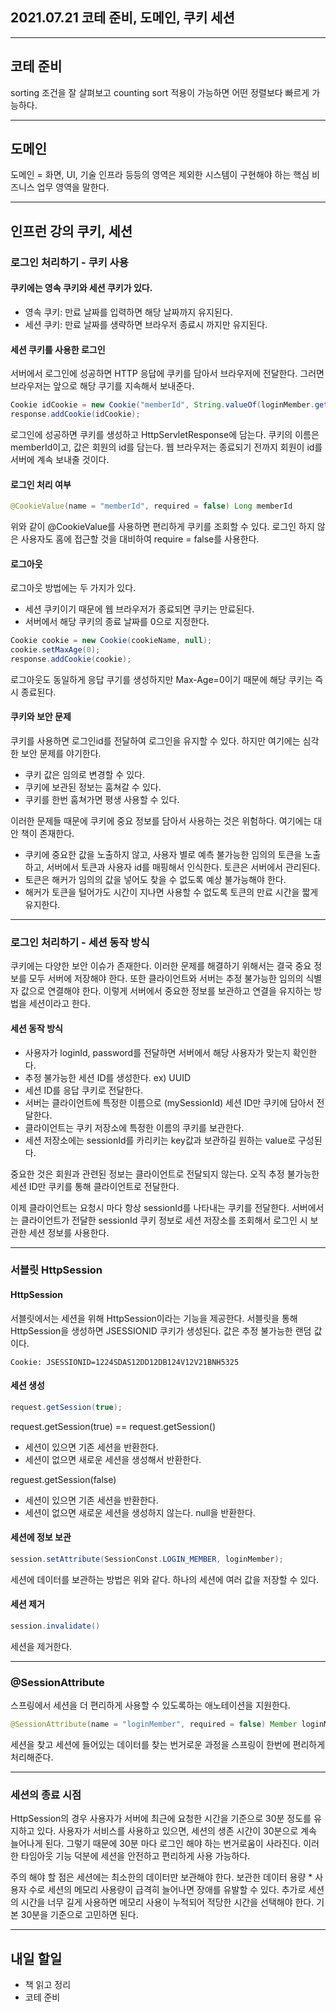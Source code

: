 ## 2021.07.21 코테 준비, 도메인, 쿠키 세션

---

## 코테 준비

sorting 조건을 잘 살펴보고 counting sort 적용이 가능하면 어떤 정렬보다 빠르게 가능하다.

---

## 도메인

도메인 = 화면, UI, 기술 인프라 등등의 영역은 제외한 시스템이 구현해야 하는 핵심 비즈니스 업무 영역을 말한다. 

---

## 인프런 강의 쿠키, 세션

### 로그인 처리하기 - 쿠키 사용

#### 쿠키에는 영속 쿠키와 세션 쿠키가 있다.

 - 영속 쿠키: 만료 날짜를 입력하면 해당 날짜까지 유지된다.
 - 세션 쿠키: 만료 날짜를 생략하면 브라우저 종료시 까지만 유지된다.

#### 세션 쿠키를 사용한 로그인

서버에서 로그인에 성공하면 HTTP 응답에 쿠키를 담아서 브라우저에 전달한다. 그러면 브라우저는 앞으로 해당 쿠기를 지속해서 보내준다.

```java
Cookie idCookie = new Cookie("memberId", String.valueOf(loginMember.getId()));
response.addCookie(idCookie);
```

로그인에 성공하면 쿠키를 생성하고 HttpServletResponse에 담는다. 쿠키의 이름은 memberId이고, 값은 회원의 id를 담는다. 웹 브라우저는 종료되기 전까지 회원이 id를 서버에 계속 보내줄 것이다.

#### 로그인 처리 여부

```java
@CookieValue(name = "memberId", required = false) Long memberId
```
위와 같이 @CookieValue를 사용하면 편리하게 쿠키를 조회할 수 있다. 로그인 하지 않은 사용자도 홈에 접근할 것을 대비하여 require = false를 사용한다.

#### 로그아웃

로그아웃 방법에는 두 가지가 있다.
 - 세션 쿠키이기 때문에 웹 브라우저가 종료되면 쿠키는 만료된다.
 - 서버에서 해당 쿠키의 종료 날짜를 0으로 지정한다.

```java
Cookie cookie = new Cookie(cookieName, null);
cookie.setMaxAge(0);
response.addCookie(cookie);
```

로그아웃도 동일하게 응답 쿠기를 생성하지만 Max-Age=0이기 때문에 해당 쿠키는 즉시 종료된다.

#### 쿠키와 보안 문제

쿠키를 사용하면 로그인id를 전달하여 로그인을 유지할 수 있다. 하지만 여기에는 심각한 보안 문제를 야기한다.
 - 쿠키 값은 임의로 변경할 수 있다.
 -  쿠키에 보관된 정보는 훔쳐갈 수 있다.
 -  쿠키를 한번 훔쳐가면 평생 사용할 수 있다.

이러한 문제들 때문에 쿠키에 중요 정보를 담아서 사용하는 것은 위험하다. 여기에는 대안 책이 존재한다.
 -  쿠키에 중요한 값을 노출하지 않고, 사용자 별로 예측 불가능한 임의의 토큰을 노출하고, 서버에서 토큰과 사용자 id를 매핑해서 인식한다. 토큰은 서버에서 관리된다.
 - 토큰은 해커가 임의의 값을 넣어도 찾을 수 없도록 예상 불가능해야 한다.
 - 해커가 토큰을 털어가도 시간이 지나면 사용할 수 없도록 토큰의 만료 시간을 짧게 유지한다.

---

### 로그인 처리하기 - 세션 동작 방식

쿠키에는 다양한 보안 이슈가 존재한다. 이러한 문제를 해결하기 위해서는 결국 중요 정보를 모두 서버에 저장해야 한다. 또한 클라이언트와 서버는 추정 불가능한 임의의 식별자 값으로 연결해야 한다. 이렇게 서버에서 중요한 정보를 보관하고 연결을 유지하는 방법을 세션이라고 한다.

#### 세션 동작 방식
 - 사용자가 loginId, password를 전달하면 서버에서 해당 사용자가 맞는지 확인한다.
 - 추정 불가능한 세션 ID를 생성한다. ex) UUID
 - 세션 ID를 응답 쿠키로 전달한다.
 - 서버는 클라이언트에 특정한 이름으로 (mySessionId) 세션 ID만 쿠키에 담아서 전달한다.
 - 클라이언트는 쿠키 저장소에 특정한 이름의 쿠키를 보관한다.
 - 세션 저장소에는 sessionId를 카리키는 key값과 보관하길 원하는 value로 구성된다.

중요한 것은 회원과 관련된 정보는 클라이언트로 전달되지 않는다. 오직 추정 불가능한 세션 ID만 쿠키를 통해 클라이언트로 전달한다.

이제 클라이언트는 요청시 마다 항상 sessionId를 나타내는 쿠키를 전달한다. 서버에서는 클라이언트가 전달한 sessionId 쿠키 정보로 세션 저장소를 조회해서 로그인 시 보관한 세션 정보를 사용한다.

---

### 서블릿 HttpSession

#### HttpSession

서블릿에서는 세션을 위해 HttpSession이라는 기능을 제공한다. 서블릿을 통해 HttpSession을 생성하면 JSESSIONID 쿠키가 생성된다. 값은 추정 불가능한 랜덤 값이다.

```
Cookie: JSESSIONID=1224SDAS12DD12DB124V12V21BNH5325
```

#### 세션 생성

```java
request.getSession(true);
```

request.getSession(true) == request.getSession()
 - 세션이 있으면 기존 세션을 반환한다.
 - 세션이 없으면 새로운 세션을 생성해서 반환한다.

reguest.getSession(false)
 - 세션이 있으면 기존 세션을 반환한다.
 - 세션이 없으면 새로운 세션을 생성하지 않는다. null을 반환한다.

#### 세션에 정보 보관

```java
session.setAttribute(SessionConst.LOGIN_MEMBER, loginMember);
```
세션에 데이터를 보관하는 방법은 위와 같다. 하나의 세션에 여러 값을 저장할 수 있다.

#### 세션 제거

```java
session.invalidate()
```
세션을 제거한다.

---

### @SessionAttribute

스프링에서 세션을 더 편리하게 사용할 수 있도록하는 애노테이션을 지원한다.

```java
@SessionAttribute(name = "loginMember", required = false) Member loginMeber
```

세션을 찾고 세션에 들어있는 데이터를 찾는 번거로운 과정을 스프링이 한번에 편리하게 처리해준다.

---

### 세션의 종료 시점

HttpSession의 경우 사용자가 서버에 최근에 요청한 시간을 기준으로 30분 정도를 유지하고 있다. 사용자가 서비스를 사용하고 있으면, 세션의 생존 시간이 30분으로 계속 늘어나게 된다. 그렇기 때문에 30분 마다 로그인 해야 하는 번거로움이 사라진다. 이러한 타임아웃 기능 덕분에 세션을 안전하고 편리하게 사용 가능하다. 

주의 해야 할 점은 세션에는 최소한의 데이터만 보관해야 한다. 보관한 데이터 용량 * 사용자 수로 세션의 메모리 사용량이 급격히 늘어나면 장애를 유발할 수 있다. 추가로 세션의 시간을 너무 길게 사용하면 메모리 사용이 누적되어 적당한 시간을 선택해야 한다. 기본 30분을 기준으로 고민하면 된다.

---

## 내일 할일
 - 책 읽고 정리
 - 코테 준비